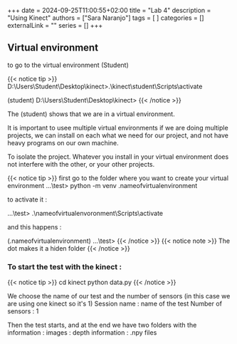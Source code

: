 +++ 
date = 2024-09-25T11:00:55+02:00
title = "Lab 4"
description = "Using Kinect"
authors = ["Sara Naranjo"]
tags = [
    ]
categories = []
externalLink = ""
series = []
+++

## Virtual environment 

to go to the virtual environment (Student)

{{< notice tip >}}
D:\Users\Student\Desktop\kinect>.\kinect\student\Scripts\activate

(student) D:\Users\Student\Desktop\kinect>
{{< /notice >}}

The (student) shows that we are in a virtual environment. 

It is important to usee multiple virtual environments if we are doing multiple projects, we can install on each what we need for our project, and not have heavy programs on our own machine. 

To isolate the project. Whatever you install in your virtual environment does not interfere with the other, or your other projects. 

{{< notice tip >}}
first go to the folder where you want to create your virtual environment 
...\test> python -m venv .nameofvirtualenvironment

to activate it : 

...\test> .\nameofvirtualenvoronment\Scripts\activate

and this happens : 

(.nameofvirtualenvironment) ...\test>
{{< /notice >}}
{{< notice note >}}
The dot makes it a hiden folder 
{{< /notice >}}


### To start the test with the kinect : 
{{< notice tip >}}
cd kinect
python data.py
{{< /notice >}}

We choose the name of our test and the number of sensors (in this case we are using one kinect so it's 1)
Session name : name of the test 
Number of sensors : 1

Then the test starts, and at the end we have two folders with the information : 
images : 
depth information : .npy files 